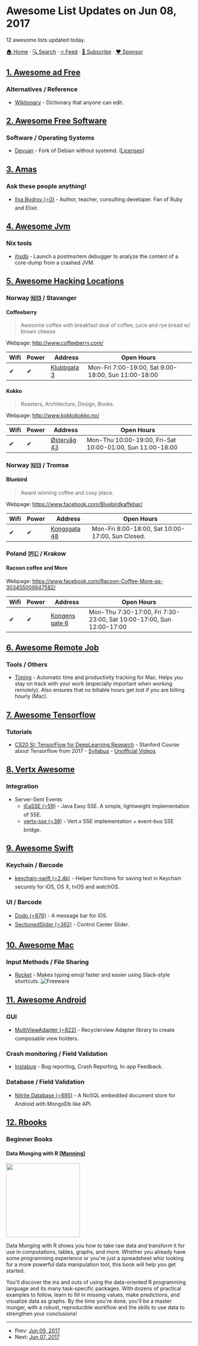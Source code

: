 # Awesome List Updates on Jun 08, 2017

12 awesome lists updated today.

[🏠 Home](/README.md) · [🔍 Search](https://www.trackawesomelist.com/search/) · [🔥 Feed](https://www.trackawesomelist.com/rss.xml) · [📮 Subscribe](https://trackawesomelist.us17.list-manage.com/subscribe?u=d2f0117aa829c83a63ec63c2f&id=36a103854c) · [❤️  Sponsor](https://github.com/sponsors/theowenyoung)



## [1. Awesome ad Free](/content/johnjago/awesome-ad-free/README.md)

### Alternatives / Reference

*   [Wiktionary](https://www.wiktionary.org/) - Dictionary that anyone can edit.

## [2. Awesome Free Software](/content/johnjago/awesome-free-software/README.md)

### Software / Operating Systems

*   [Devuan](https://devuan.org/) - Fork of Debian without systemd. ([Licenses](https://devuan.org/os/source-code))

## [3. Amas](/content/sindresorhus/amas/README.md)

### Ask these people anything!

*   [Ilya Bodrov (⭐0)](https://github.com/bodrovis/ama) - Author, teacher, consulting developer. Fan of Ruby and Elixir.

## [4. Awesome Jvm](/content/deephacks/awesome-jvm/README.md)

### Nix tools

*   [jhsdb](https://docs.oracle.com/javase/9/tools/jhsdb.htm) - Launch a postmortem debugger to analyze the content of a core-dump from a crashed JVM.

## [5. Awesome Hacking Locations](/content/daviddias/awesome-hacking-locations/README.md)

### Norway 🇳🇴 / Stavanger

#### Coffeeberry

> Awesome coffee with breakfast deal of coffee, juice and rye bread w/ brown cheese.

Webpage: <http://www.coffeeberry.com/>

| Wifi | Power | Address                                        | Open Hours                                          |
| ---- | ----- | ---------------------------------------------- | --------------------------------------------------- |
| ✔    | ✔     | [Klubbgata 3](https://goo.gl/maps/67j81KFYqSt) | Mon-Fri 7:00-19:00, Sat 9:00-18:00, Sun 11:00-18:00 |
#### Kokko

> Roasters, Architecture, Design, Books.

Webpage: <http://www.kokkokokko.no/>

| Wifi | Power | Address                                        | Open Hours                                                |
| ---- | ----- | ---------------------------------------------- | --------------------------------------------------------- |
| ✔    | ✔     | [Østervåg 43](https://goo.gl/maps/EUugf632tpy) | Mon-Thu 10:00-19:00, Fri-Sat 10:00-01:00, Sun 11:00-18:00 |

### Norway 🇳🇴 / Tromsø

#### Bluebird

> Award winning coffee and cosy place.

Webpage: <https://www.facebook.com/Bluebirdkaffebar/>

| Wifi | Power | Address                                          | Open Hours                                       |
| ---- | ----- | ------------------------------------------------ | ------------------------------------------------ |
| ✔    | ✔     | [Kongsgata 48](https://goo.gl/maps/PJDE5hSi3BJ2) | Mon-Fri 8:00-18:00, Sat 10:00-17:00, Sun Closed. |

### Poland 🇵🇱 / Krakow

#### Racoon coffee and More

Webpage: <https://www.facebook.com/Racoon-Coffee-More-as-303455009847582/>

| Wifi | Power | Address                                  | Open Hours                                                           |
| ---- | ----- | ---------------------------------------- | -------------------------------------------------------------------- |
| ✔    | ✔     | [Kongens gate 6](https://her.is/2qR96l4) | Mon-Thu 7:30-17:00, Fri 7:30-23:00, Sat 10:00-17:00, Sun 12:00-17:00 |

## [6. Awesome Remote Job](/content/lukasz-madon/awesome-remote-job/README.md)

### Tools / Others

*   [Timing](https://timingapp.com/) - Automatic time and productivity tracking for Mac. Helps you stay on track with your work (especially important when working remotely). Also ensures that no billable hours get lost if you are billing hourly (Mac).

## [7. Awesome Tensorflow](/content/jtoy/awesome-tensorflow/README.md)

### Tutorials

*   [CS20 SI: TensorFlow for DeepLearning Research](http://web.stanford.edu/class/cs20si/syllabus.html) - Stanford Course about Tensorflow from 2017 - [Syllabus](http://web.stanford.edu/class/cs20si/syllabus.html) - [Unofficial Videos](https://youtu.be/g-EvyKpZjmQ?list=PLSPPwKHXGS2110rEaNH7amFGmaD5hsObs)

## [8. Vertx Awesome](/content/vert-x3/vertx-awesome/README.md)

### Integration

*   Server-Sent Events
    *   [jEaSSE (⭐59)](https://github.com/mariomac/jeasse) - Java Easy SSE. A simple, lightweight implementation of SSE.
    *   [vertx-sse (⭐38)](https://github.com/aesteve/vertx-sse) - Vert.x SSE implementation + event-bus SSE bridge.

## [9. Awesome Swift](/content/matteocrippa/awesome-swift/README.md)

### Keychain / Barcode

*   [keychain-swift (⭐2.4k)](https://github.com/evgenyneu/keychain-swift) - Helper functions for saving text in Keychain securely for iOS, OS X, tvOS and watchOS.

### UI / Barcode

*   [Dodo (⭐876)](https://github.com/evgenyneu/Dodo) - A message bar for iOS.
*   [SectionedSlider (⭐362)](https://github.com/LeonardoCardoso/SectionedSlider) - Control Center Slider.

## [10. Awesome Mac](/content/jaywcjlove/awesome-mac/README.md)

### Input Methods / File Sharing

*   [Rocket](http://matthewpalmer.net/rocket/) - Makes typing emoji faster and easier using Slack-style shortcuts. ![Freeware](https://jaywcjlove.github.io/sb/ico/min-free.svg "Freeware")

## [11. Awesome Android](/content/JStumpp/awesome-android/README.md)

### GUI

*   [MultiViewAdapter (⭐822)](https://github.com/DevAhamed/MultiViewAdapter) - Recyclerview Adapter library to create composable view holders.

### Crash monitoring / Field Validation

*   [Instabug](https://instabug.com/) - Bug reporting, Crash Reporting, In-app Feedback.

### Database / Field Validation

*   [Nitrite Database (⭐695)](https://github.com/dizitart/nitrite-database) - A NoSQL embedded document store for Android with MongoDb like API.

## [12. Rbooks](/content/RomanTsegelskyi/rbooks/README.md)

### Beginner Books

#### Data Munging with R [\[Manning\]](https://www.manning.com/books/data-munging-with-r)

<img src="https://images.manning.com/720/960/resize/book/7/3003658-da45-49c5-94a8-b7a38e6d3088/Carroll-DataM-MEAP-HI.png" width="200px"/>

Data Munging with R shows you how to take raw data and transform it for use in computations, tables, graphs, and more. Whether you already have some programming experience or you're just a spreadsheet whiz looking for a more powerful data manipulation tool, this book will help you get started.

You'll discover the ins and outs of using the data-oriented R programming language and its many task-specific packages. With dozens of practical examples to follow, learn to fill in missing values, make predictions, and visualize data as graphs. By the time you're done, you'll be a master munger, with a robust, reproducible workflow and the skills to use data to strengthen your conclusions!

---

- Prev: [Jun 09, 2017](/content/2017/06/09/README.md)
- Next: [Jun 07, 2017](/content/2017/06/07/README.md)
